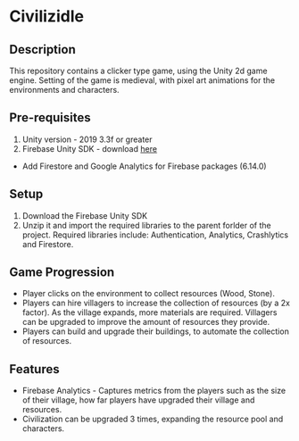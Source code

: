 # Civilizidle

## Description
This repository contains a clicker type game, using the Unity 2d game engine. Setting of the game is medieval, with pixel art animations for the environments and characters.

## Pre-requisites
1. Unity version - 2019 3.3f or greater
2. Firebase Unity SDK - download [here](https://firebase.google.com/docs/unity/setup)
  - Add Firestore and Google Analytics for Firebase packages (6.14.0)

## Setup
1. Download the Firebase Unity SDK
1. Unzip it and import the required libraries to the parent forlder of the project. Required libraries include: Authentication, Analytics, Crashlytics and Firestore.

## Game Progression
- Player clicks on the environment to collect resources (Wood, Stone). 
- Players can hire villagers to increase the collection of resources (by a 2x factor). As the village expands, more materials are required. Villagers can be upgraded to improve the amount of resources they provide. 
- Players can build and upgrade their buildings, to automate the collection of resources. 

## Features
- Firebase Analytics - Captures metrics from the players such as the size of their village, how far players have upgraded their village and resources.
- Civilization can be upgraded 3 times, expanding the resource pool and characters.
